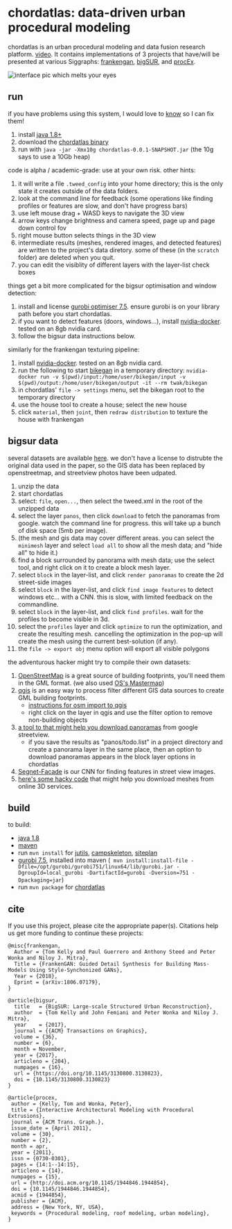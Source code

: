 # chordatlas: data-driven urban procedural modeling

chordatlas is an urban procedural modeling and data fusion research platform. [video](https://youtu.be/Jz8q09r-RFg). It contains implementations of 3 projects that have/will be presented at various Siggraphs: [frankengan](http://geometry.cs.ucl.ac.uk/projects/2018/frankengan/), [bigSUR](http://geometry.cs.ucl.ac.uk/projects/2017/bigsur/), and [procEx](http://www.twak.co.uk/2011/04/interactive-architectural-modeling-with.html).

![interface pic which melts your eyes](https://raw.githubusercontent.com/twak/chordatlas/22b4513bb2e1ac8c9bc1034c4b187025346f5d1a/wiki/pic.jpg)

## run

if you have problems using this system, I would love to [know](https://github.com/twak/chordatlas/issues) so I can fix them!

1. install [java 1.8+](http://www.oracle.com/technetwork/java/javase/downloads/index.html)
1. download the [chordatlas binary](https://drive.google.com/open?id=1FC5K2kKP12jQLlE97YlwhzceTrLgxuDn)
1. run with `java -jar -Xmx10g chordatlas-0.0.1-SNAPSHOT.jar`  (the 10g says to use a 10Gb heap)

code is alpha / academic-grade: use at your own risk. other hints:

1. it will write a file `.tweed_config` into your home directory; this is the only state it creates outside of the data folders.
1. look at the command line for feedback (some operations like finding profiles or features are slow, and don't have progress bars)
1. use left mouse drag + WASD keys to navigate the 3D view
2. arrow keys change brightness and camera speed, page up and page down control fov
1. right mouse button selects things in the 3D view
1. intermediate results (meshes, rendered images, and detected features) are written to the project's data diretory. some of these (in the `scratch` folder) are deleted when you quit.
1. you can edit the visiblity of different layers with the layer-list check boxes

things get a bit more complicated for the bigsur optimisation and window detection:
1. install and license [gurobi optimiser 7.5](http://www.gurobi.com/downloads/gurobi-optimizer). ensure gurobi is on your library path before you start chordatlas.
1. if you want to detect features (doors, windows...), install [nvidia-docker](https://github.com/NVIDIA/nvidia-docker). tested on an 8gb nvidia card.
1. follow the bigsur data instructions below.

similarly for the frankengan texturing pipeline:
1. install [nvidia-docker](https://github.com/NVIDIA/nvidia-docker). tested on an 8gb nvidia card.
1. run the following to start [bikegan](https://github.com/twak/bikegan) in a temporary directory:
`nvidia-docker run -v $(pwd)/input:/home/user/bikegan/input -v $(pwd)/output:/home/user/bikegan/output -it --rm twak/bikegan`
1. in chordatlas' `file -> settings` menu, set the bikegan root to the temporary directory
1. use the house tool to create a house; select the new house
1. click `material`, then `joint`, then `redraw distribution` to texture the house with frankengan

## bigsur data

several datasets are available [here](http://geometry.cs.ucl.ac.uk/projects/2017/bigsur/data/). we don't have a license to distrubte the original data used in the paper, so the GIS data has been replaced by openstreetmap, and streetview photos have been udpated.
1. unzip the data
1. start chordatlas
1. select: `file`, `open...`, then select the tweed.xml in the root of the unzipped data
1. select the layer `panos`, then click `download` to fetch the panoramas from google. watch the command line for progress. this will take up a bunch of disk space (5mb per image).
1. (the mesh and gis data may cover different areas. you can select the `minimesh` layer and select `load all` to show all the mesh data; and "hide all" to hide it.)
1. find a block surrounded by panorama with mesh data; use the select tool, and right click on it to create a block mesh layer.
1. select `block` in the layer-list, and click `render panoramas` to create the 2d street-side images
1. select `block` in the layer-list, and click `find image features` to detect windows etc... with a CNN. this is slow, with limited feedback on the commandline.
1. select `block` in the layer-list, and click `find profiles`. wait for the profiles to become visible in 3d.
1. select the `profiles` layer and click `optimize` to run the optimization, and create the resulting mesh. cancelling the optimization in the pop-up will create the mesh using the current best-solution (if any).
1. the `file -> export obj` menu option will export all visible polygons

the adventurous hacker might try to compile their own datasets: 

1. [OpenStreetMap](wiki.openstreetmap.org) is a great source of building footprints, you'll need them in the GML format. (we also used [OS's Mastermap](https://www.ordnancesurvey.co.uk/business-and-government/products/mastermap-products.html))
1. [qgis](http://www.qgis.org) is an easy way to process filter different GIS data sources to create GML building footprints.
    * [instructions for osm import to qgis](http://learnosm.org/en/osm-data/osm-in-qgis/)
    * right click on the layer in qgis and use the filter option to remove non-building objects
1. [a tool to that might help you download panoramas](https://github.com/twak/panoscraper) from google streetview.
    * if you save the results as "panos/todo.list" in a project directory and create a panorama layer in the same place, then an option to download panoramas appears in the block layer options in chordatlas
1. [Segnet-Facade](https://github.com/jfemiani/facade-segmentation) is our CNN for finding features in street view images.
1. [here's some hacky code](https://github.com/twak/chordatlas/blob/master/src/org/twak/readTrace/ReadTrace.java) that might help you download meshes from online 3D services.

## build

to build:
- [java 1.8](http://openjdk.java.net/install/)
- [maven](https://maven.apache.org/)
- run `mvn install` for [jutils](https://github.com/twak/jutils), [campskeleton](https://github.com/twak/campskeleton), [siteplan](https://github.com/twak/siteplan)
- [gurobi 7.5](http://www.gurobi.com/downloads/gurobi-optimizer), installed into maven (` mvn install:install-file -Dfile=/opt/gurobi/gurobi751/linux64/lib/gurobi.jar -DgroupId=local_gurobi -DartifactId=gurobi -Dversion=751 -Dpackaging=jar`)
- run `mvn package` for [chordatlas](https://github.com/twak/chordatlas)

## cite

If you use this project, please cite the appropriate paper(s). Citations help us get more funding to continue these projects:

```
@misc{frankengan,
  Author = {Tom Kelly and Paul Guerrero and Anthony Steed and Peter Wonka and Niloy J. Mitra},
  Title = {FrankenGAN: Guided Detail Synthesis for Building Mass-Models Using Style-Synchonized GANs},
  Year = {2018},
  Eprint = {arXiv:1806.07179},
}
```

```
@article{bigsur,
  title   = {BigSUR: Large-scale Structured Urban Reconstruction},
  author  = {Tom Kelly and John Femiani and Peter Wonka and Niloy J. Mitra},
  year    = {2017},
  journal = {{ACM} Transactions on Graphics},
  volume = {36},
  number = {6},
  month = November,
  year = {2017},
  articleno = {204},
  numpages = {16},
  url = {https://doi.org/10.1145/3130800.3130823},
  doi = {10.1145/3130800.3130823}
}
```

```
@article{procex,
 author = {Kelly, Tom and Wonka, Peter},
 title = {Interactive Architectural Modeling with Procedural Extrusions},
 journal = {ACM Trans. Graph.},
 issue_date = {April 2011},
 volume = {30},
 number = {2},
 month = apr,
 year = {2011},
 issn = {0730-0301},
 pages = {14:1--14:15},
 articleno = {14},
 numpages = {15},
 url = {http://doi.acm.org/10.1145/1944846.1944854},
 doi = {10.1145/1944846.1944854},
 acmid = {1944854},
 publisher = {ACM},
 address = {New York, NY, USA},
 keywords = {Procedural modeling, roof modeling, urban modeling},
}
```
